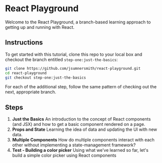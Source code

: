 # React Playground
Welcome to the React Playground, a branch-based learning approach to getting up and running with React.

## Instructions
To get started with this tutorial, clone this repo to your local box and checkout the branch entitled `step-one:just-the-basics`:
```bash
git clone https://github.com/jsumnersmith/react-playground.git
cd react-playground
git checkout step-one:just-the-basics
```
For each of the additional step, follow the same pattern of checking out the next, appropriate branch.

## Steps
1. **Just the Basics** An introduction to the concept of React components (and JSX) and how to get a basic component rendered on a page.
2. **Props and State** Learning the idea of data and updating the UI with new data.
3. **Multiple Components** How do multiple components interact with each other without implementing a state-management framework?
4. **Test - Building a color picker** Using what we've learned so far, let's build a simple color picker using React components

